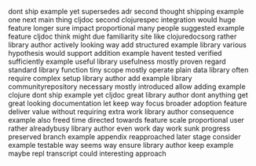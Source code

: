 dont ship example yet supersedes adr second thought shipping example one next main thing cljdoc second clojurespec integration would huge feature longer sure impact proportional many people suggested example feature cljdoc think might due familiarity site like clojuredocsorg rather library author actively looking way add structured example library various hypothesis would support addition example havent tested verified sufficiently example useful library usefulness mostly proven regard standard library function tiny scope mostly operate plain data library often require complex setup library author add example library communityrepository necessary mostly introduced allow adding example clojure dont ship example yet cljdoc great library author dont anything get great looking documentation let keep way focus broader adoption feature deliver value without requiring extra work library author consequence example also freed time directed towards feature scale proportional user rather alreadybusy library author even work day work sunk progress preserved branch example appendix reapproached later stage consider example testable way seems way ensure library author keep example maybe repl transcript could interesting approach